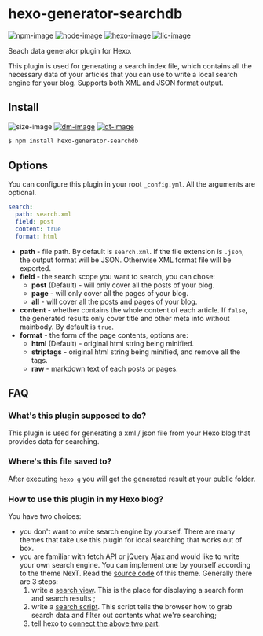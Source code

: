 # hexo-generator-searchdb

[![npm-image]][npm-url]
[![node-image]][node-url]
[![hexo-image]][hexo-url]
[![lic-image]](LICENSE)

Seach data generator plugin for Hexo.

This plugin is used for generating a search index file, which contains all the necessary data of your articles that you can use to write a local search engine for your blog. Supports both XML and JSON format output.

## Install

![size-image]
[![dm-image]][npm-url]
[![dt-image]][npm-url]

``` bash
$ npm install hexo-generator-searchdb
```

## Options

You can configure this plugin in your root `_config.yml`. All the arguments are optional.

``` yaml
search:
  path: search.xml
  field: post
  content: true
  format: html
```

- **path** - file path. By default is `search.xml`. If the file extension is `.json`, the output format will be JSON. Otherwise XML format file will be exported.
- **field** - the search scope you want to search, you can chose:
  * **post** (Default) - will only cover all the posts of your blog.
  * **page** - will only cover all the pages of your blog.
  * **all** - will cover all the posts and pages of your blog.
- **content** - whether contains the whole content of each article. If `false`, the generated results only cover title and other meta info without mainbody. By default is `true`.
- **format** - the form of the page contents, options are:
  * **html** (Default) - original html string being minified.
  * **striptags** - original html string being minified, and remove all the tags.
  * **raw** - markdown text of each posts or pages.

## FAQ

### What's this plugin supposed to do?

This plugin is used for generating a xml / json file from your Hexo blog that provides data for searching.

### Where's this file saved to?

After executing `hexo g` you will get the generated result at your public folder.

### How to use this plugin in my Hexo blog?

You have two choices:

* you don't want to write search engine by yourself. There are many themes that take use this plugin for local searching that works out of box.
* you are familiar with fetch API or jQuery Ajax and would like to write your own search engine. You can implement one by yourself according to the theme NexT. Read the [source code](https://github.com/hexo-next/hexo-theme-next) of this theme. Generally there are 3 steps:
  1. write a [search view](https://github.com/hexo-next/hexo-theme-next/blob/v7.5.0/layout/_partials/search/localsearch.swig). This is the place for displaying a search form and search results ;
  2. write a [search script](https://github.com/hexo-next/hexo-theme-next/blob/v7.5.0/source/js/local-search.js). This script tells the browser how to grab search data and filter out contents what we're searching;
  3. tell hexo to [connect the above two part](https://github.com/hexo-next/hexo-theme-next/blob/v7.5.0/layout/_third-party/search/localsearch.swig).

[npm-image]: https://img.shields.io/npm/v/hexo-generator-searchdb?style=flat-square
[node-image]: https://img.shields.io/node/v/hexo-generator-searchdb?style=flat-square
[hexo-image]: https://img.shields.io/badge/hexo-%3E%3D%203.0-blue?style=flat-square
[lic-image]: https://img.shields.io/npm/l/hexo-generator-searchdb?style=flat-square

[size-image]: https://img.shields.io/github/languages/code-size/hexo-next/hexo-generator-searchdb?style=flat-square
[dm-image]: https://img.shields.io/npm/dm/hexo-generator-searchdb?style=flat-square
[dt-image]: https://img.shields.io/npm/dt/hexo-generator-searchdb?style=flat-square

[npm-url]: https://www.npmjs.com/package/hexo-generator-searchdb
[node-url]: https://nodejs.org/en/download/releases
[hexo-url]: https://hexo.io
